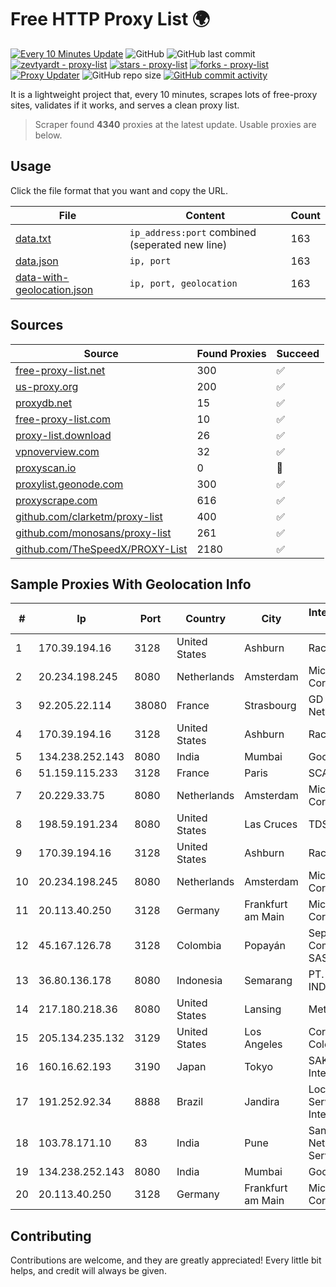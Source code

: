 
# Free HTTP Proxy List 🌍

[![Every 10 Minutes Update](https://github.com/mertguvencli/http-proxy-list/actions/workflows/main.yml/badge.svg?branch=main)](https://github.com/mertguvencli/http-proxy-list/actions/workflows/main.yml)
![GitHub](https://img.shields.io/github/license/mertguvencli/http-proxy-list)
![GitHub last commit](https://img.shields.io/github/last-commit/mertguvencli/http-proxy-list)
[![zevtyardt - proxy-list](https://img.shields.io/static/v1?label=zevtyardt&message=proxy-list&color=blue&logo=github)](https://github.com/zevtyardt/proxy-list "Go to GitHub repo")
[![stars - proxy-list](https://img.shields.io/github/stars/zevtyardt/proxy-list?style=social)](https://github.com/zevtyardt/proxy-list)
[![forks - proxy-list](https://img.shields.io/github/forks/zevtyardt/proxy-list?style=social)](https://github.com/zevtyardt/proxy-list)
[![Proxy Updater](https://github.com/zevtyardt/proxy-list/workflows/Proxy%20Updater/badge.svg)](https://github.com/zevtyardt/proxy-list/actions?query=workflow:"Proxy+Updater")
![GitHub repo size](https://img.shields.io/github/repo-size/zevtyardt/proxy-list)
[![GitHub commit activity](https://img.shields.io/github/commit-activity/m/zevtyardt/proxy-list?logo=commits)](https://github.com/zevtyardt/proxy-list/commits/main)

It is a lightweight project that, every 10 minutes, scrapes lots of free-proxy sites, validates if it works, and serves a clean proxy list.

> Scraper found **4340** proxies at the latest update. Usable proxies are below.

## Usage

Click the file format that you want and copy the URL.

|File|Content|Count|
|----|-------|-----|
|[data.txt](https://raw.githubusercontent.com/mertguvencli/http-proxy-list/main/proxy-list/data.txt)|`ip_address:port` combined (seperated new line)|163|
|[data.json](https://raw.githubusercontent.com/mertguvencli/http-proxy-list/main/proxy-list/data.json)|`ip, port`|163|
|[data-with-geolocation.json](https://raw.githubusercontent.com/mertguvencli/http-proxy-list/main/proxy-list/data-with-geolocation.json)|`ip, port, geolocation`|163|

## Sources

|Source|Found Proxies|Succeed|
|------|-------------|-------|
|[free-proxy-list.net](https://free-proxy-list.net)|300|✅|
|[us-proxy.org](https://www.us-proxy.org)|200|✅|
|[proxydb.net](http://proxydb.net)|15|✅|
|[free-proxy-list.com](https://free-proxy-list.com/?page=&port=&type%5B%5D=http&type%5B%5D=https&up_time=0&search=Search)|10|✅|
|[proxy-list.download](https://www.proxy-list.download/HTTP)|26|✅|
|[vpnoverview.com](https://vpnoverview.com/privacy/anonymous-browsing/free-proxy-servers)|32|✅|
|[proxyscan.io](https://www.proxyscan.io)|0|🚫|
|[proxylist.geonode.com](https://proxylist.geonode.com/api/proxy-list?limit=300&page=1&sort_by=lastChecked&sort_type=desc&protocols=http,https)|300|✅|
|[proxyscrape.com](https://api.proxyscrape.com/v2/?request=displayproxies&protocol=http&timeout=10000&country=all&ssl=all&anonymity=all)|616|✅|
|[github.com/clarketm/proxy-list](https://raw.githubusercontent.com/clarketm/proxy-list/master/proxy-list-raw.txt)|400|✅|
|[github.com/monosans/proxy-list](https://raw.githubusercontent.com/monosans/proxy-list/main/proxies/http.txt)|261|✅|
|[github.com/TheSpeedX/PROXY-List](https://raw.githubusercontent.com/TheSpeedX/PROXY-List/master/http.txt)|2180|✅|


## Sample Proxies With Geolocation Info

|#|Ip|Port|Country|City|Internet Service Provider|
|-|--|----|-------|----|-------------------------|
|1|170.39.194.16|3128|United States|Ashburn|Rackdog, LLC|
|2|20.234.198.245|8080|Netherlands|Amsterdam|Microsoft Corporation|
|3|92.205.22.114|38080|France|Strasbourg|GD MASS Network|
|4|170.39.194.16|3128|United States|Ashburn|Rackdog, LLC|
|5|134.238.252.143|8080|India|Mumbai|Google LLC|
|6|51.159.115.233|3128|France|Paris|SCALEWAY|
|7|20.229.33.75|8080|Netherlands|Amsterdam|Microsoft Corporation|
|8|198.59.191.234|8080|United States|Las Cruces|TDS TELECOM|
|9|170.39.194.16|3128|United States|Ashburn|Rackdog, LLC|
|10|20.234.198.245|8080|Netherlands|Amsterdam|Microsoft Corporation|
|11|20.113.40.250|3128|Germany|Frankfurt am Main|Microsoft Corporation|
|12|45.167.126.78|3128|Colombia|Popayán|Sepcom Comunicaciones SAS|
|13|36.80.136.178|8080|Indonesia|Semarang|PT. TELKOM INDONESIA|
|14|217.180.218.36|8080|United States|Lansing|Metronet|
|15|205.134.235.132|3129|United States|Los Angeles|Corporate Colocation Inc|
|16|160.16.62.193|3190|Japan|Tokyo|SAKURA Internet Inc.|
|17|191.252.92.34|8888|Brazil|Jandira|Locaweb Serviços de Internet S/A|
|18|103.78.171.10|83|India|Pune|Sanjeevan Networks Services Pvt Ltd|
|19|134.238.252.143|8080|India|Mumbai|Google LLC|
|20|20.113.40.250|3128|Germany|Frankfurt am Main|Microsoft Corporation|



## Contributing

Contributions are welcome, and they are greatly appreciated! Every
little bit helps, and credit will always be given.

